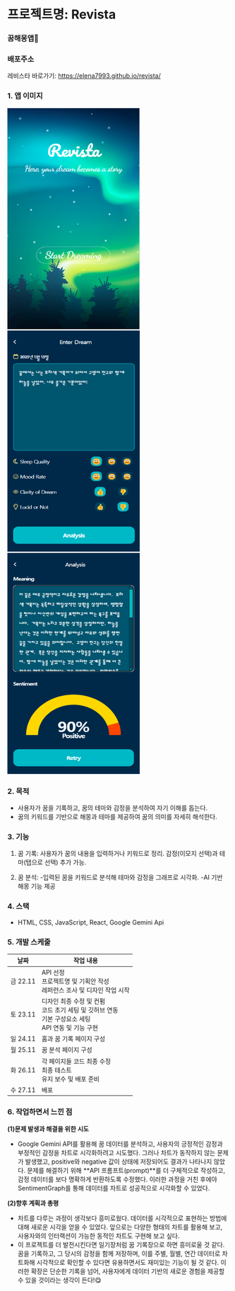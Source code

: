 # 프로젝트명: Revista

### 꿈해몽앱👀

### 배포주소

레비스타 바로가기: <https://elena7993.github.io/revista/>

### 1. 앱 이미지

<img src="./public/revista_images/Revista_home.png" alt="홈화면" width="300" height="500">
<img src="./public/revista_images/Revista_enter.png" alt="꿈기록화면" width="300" height="500">
<img src="./public/revista_images/Revista_analysis.png" alt="꿈분석화면" width="300" height="500">

### 2. 목적

- 사용자가 꿈을 기록하고, 꿈의 테마와 감정을 분석하여 자기 이해를 돕는다.
- 꿈의 키워드를 기반으로 해몽과 테마를 제공하여 꿈의 의미를 자세히 해석한다.

### 3. 기능

1. 꿈 기록:
   사용자가 꿈의 내용을 입력하거나 키워드로 정리.
   감정(이모지 선택)과 테마(탭으로 선택) 추가 가능.

2. 꿈 분석: -입력된 꿈을 키워드로 분석해 테마와 감정을 그래프로 시각화.
   -AI 기반 해몽 기능 제공

### 4. 스택

- HTML, CSS, JavaScript, React, Google Gemini Api

### 5. 개발 스케줄

| 날짜     | 작업 내용                                                                                                |
| -------- | -------------------------------------------------------------------------------------------------------- |
| 금 22.11 | API 선정<br>프로젝트명 및 기획안 작성<br>레퍼런스 조사 및 디자인 작업 시작                               |
| 토 23.11 | 디자인 최종 수정 및 컨펌<br>코드 초기 세팅 및 깃허브 연동<br>기본 구성요소 세팅<br>API 연동 및 기능 구현 |
| 일 24.11 | 홈과 꿈 기록 페이지 구성                                                                                 |
| 월 25.11 | 꿈 분석 페이지 구성                                                                                      |
| 화 26.11 | 각 페이지들 코드 최종 수정<br>최종 테스트<br>유지 보수 및 배포 준비                                      |
| 수 27.11 | 배포                                                                                                     |

### **6. 작업하면서 느낀 점**

**(1)문제 발생과 해결을 위한 시도**

- Google Gemini API를 활용해 꿈 데이터를 분석하고, 사용자의 긍정적인 감정과 부정적인 감정을 차트로 시각화하려고 시도했다.
  그러나 차트가 동작하지 않는 문제가 발생했고, positive와 negative 값이 상태에 저장되어도 결과가 나타나지 않았다.
  문제를 해결하기 위해 **API 프롬프트(prompt)**를 더 구체적으로 작성하고, 감정 데이터를 보다 명확하게 반환하도록 수정했다.
  이러한 과정을 거친 후에야 SentimentGraph를 통해 데이터를 차트로 성공적으로 시각화할 수 있었다.

**(2)향후 계획과 총평**

- 차트를 다루는 과정이 생각보다 흥미로웠다. 데이터를 시각적으로 표현하는 방법에 대해 새로운 시각을 얻을 수 있었다.
  앞으로는 다양한 형태의 차트를 활용해 보고, 사용자와의 인터랙션이 가능한 동적인 차트도 구현해 보고 싶다.
- 이 프로젝트를 더 발전시킨다면 일기장처럼 꿈 기록장으로 하면 흥미로울 것 같다.
  꿈을 기록하고, 그 당시의 감정을 함께 저장하며, 이를 주별, 월별, 연간 데이터로 차트화해 시각적으로 확인할 수 있다면 유용하면서도 재미있는 기능이 될 것 같다. 이러한 확장은 단순한 기록을 넘어, 사용자에게 데이터 기반의 새로운 경험을 제공할 수 있을 것이라는 생각이 든다!😋
